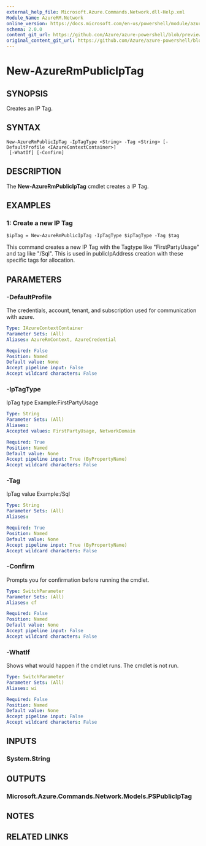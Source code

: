 ```yaml
---
external_help_file: Microsoft.Azure.Commands.Network.dll-Help.xml
Module_Name: AzureRM.Network
online_version: https://docs.microsoft.com/en-us/powershell/module/azurerm.network/new-azurermpubliciptag
schema: 2.0.0
content_git_url: https://github.com/Azure/azure-powershell/blob/preview/src/ResourceManager/Network/Commands.Network/help/New-AzureRmPublicIpTag.md
original_content_git_url: https://github.com/Azure/azure-powershell/blob/preview/src/ResourceManager/Network/Commands.Network/help/New-AzureRmPublicIpTag.md
---
```


# New-AzureRmPublicIpTag

## SYNOPSIS
Creates an IP Tag.

## SYNTAX

```
New-AzureRmPublicIpTag -IpTagType <String> -Tag <String> [-DefaultProfile <IAzureContextContainer>]
 [-WhatIf] [-Confirm]
```

## DESCRIPTION
The **New-AzureRmPublicIpTag** cmdlet creates a IP Tag.

## EXAMPLES

### 1: Create a new IP Tag
```
$ipTag = New-AzureRmPublicIpTag -IpTagType $ipTagType -Tag $tag
```

This command creates a new IP Tag with the Tagtype like "FirstPartyUsage"
and tag like "/Sql". This is used in publicIpAddress creation with these
specific tags for allocation.

## PARAMETERS

### -DefaultProfile
The credentials, account, tenant, and subscription used for communication with azure.

```yaml
Type: IAzureContextContainer
Parameter Sets: (All)
Aliases: AzureRmContext, AzureCredential

Required: False
Position: Named
Default value: None
Accept pipeline input: False
Accept wildcard characters: False
```

### -IpTagType
IpTag type Example:FirstPartyUsage

```yaml
Type: String
Parameter Sets: (All)
Aliases: 
Accepted values: FirstPartyUsage, NetworkDomain

Required: True
Position: Named
Default value: None
Accept pipeline input: True (ByPropertyName)
Accept wildcard characters: False
```

### -Tag
IpTag value Example:/Sql

```yaml
Type: String
Parameter Sets: (All)
Aliases: 

Required: True
Position: Named
Default value: None
Accept pipeline input: True (ByPropertyName)
Accept wildcard characters: False
```

### -Confirm
Prompts you for confirmation before running the cmdlet.

```yaml
Type: SwitchParameter
Parameter Sets: (All)
Aliases: cf

Required: False
Position: Named
Default value: None
Accept pipeline input: False
Accept wildcard characters: False
```

### -WhatIf
Shows what would happen if the cmdlet runs.
The cmdlet is not run.

```yaml
Type: SwitchParameter
Parameter Sets: (All)
Aliases: wi

Required: False
Position: Named
Default value: None
Accept pipeline input: False
Accept wildcard characters: False
```

## INPUTS

### System.String


## OUTPUTS

### Microsoft.Azure.Commands.Network.Models.PSPublicIpTag


## NOTES

## RELATED LINKS

